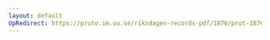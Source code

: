 ```yaml
---
layout: default
UpRedirect: https://pruto.im.uu.se/riksdagen-records-pdf/1876/prot-1876--fk--036/prot-1876--fk--036_044.pdf
---
```

